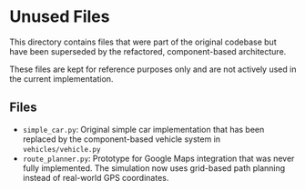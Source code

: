 # Unused Files

This directory contains files that were part of the original codebase but have been superseded by the refactored, component-based architecture.

These files are kept for reference purposes only and are not actively used in the current implementation.

## Files

- `simple_car.py`: Original simple car implementation that has been replaced by the component-based vehicle system in `vehicles/vehicle.py`
- `route_planner.py`: Prototype for Google Maps integration that was never fully implemented. The simulation now uses grid-based path planning instead of real-world GPS coordinates. 